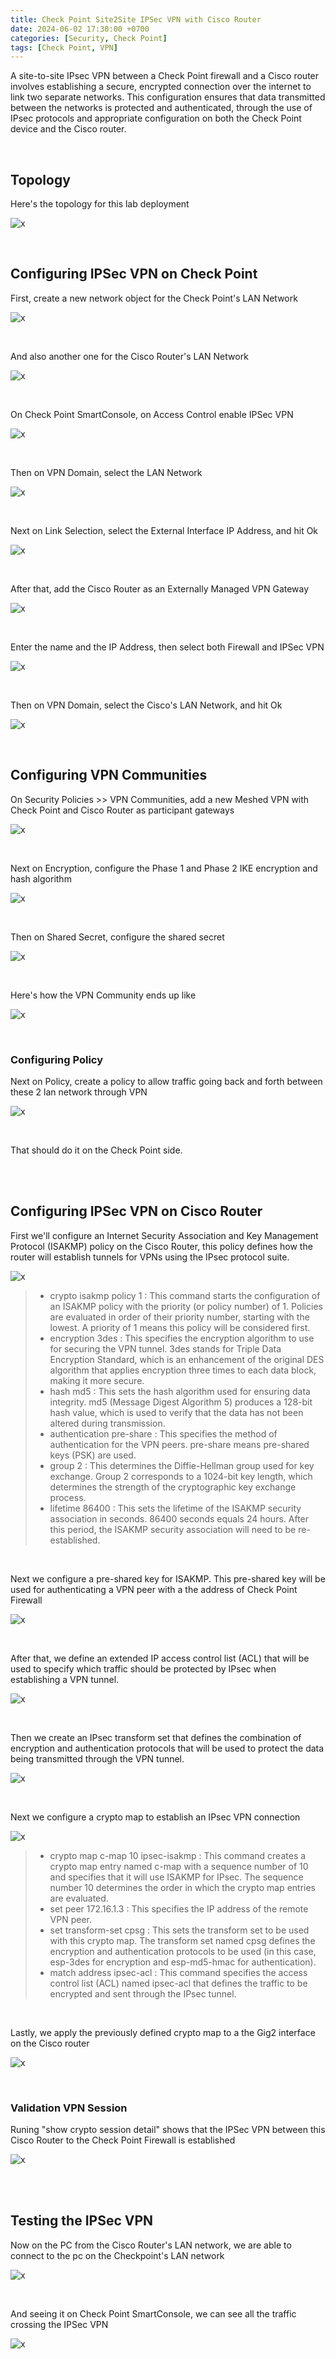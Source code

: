 ```yaml
---
title: Check Point Site2Site IPSec VPN with Cisco Router
date: 2024-06-02 17:30:00 +0700
categories: [Security, Check Point]
tags: [Check Point, VPN]
---
```


A site-to-site IPsec VPN between a Check Point firewall and a Cisco router involves establishing a secure, encrypted connection over the internet to link two separate networks. This configuration ensures that data transmitted between the networks is protected and authenticated, through the use of IPsec protocols and appropriate configuration on both the Check Point device and the Cisco router.

<br>

## Topology

Here's the topology for this lab deployment

![x](/static/2024-06-02-checkpoint-ipsec-vpn/00.png)

<br>

## Configuring IPSec VPN on Check Point

First, create a new network object for the Check Point's LAN Network

![x](/static/2024-06-02-checkpoint-ipsec-vpn/01a.png)

<br>

And also another one for the Cisco Router's LAN Network

![x](/static/2024-06-02-checkpoint-ipsec-vpn/01b.png)

<br>

On Check Point SmartConsole, on Access Control enable IPSec VPN

![x](/static/2024-06-02-checkpoint-ipsec-vpn/01.png)

<br>

Then on VPN Domain, select the LAN Network

![x](/static/2024-06-02-checkpoint-ipsec-vpn/04a.png)

<br>

Next on Link Selection, select the External Interface IP Address, and hit Ok

![x](/static/2024-06-02-checkpoint-ipsec-vpn/04b.png)

<br>

After that, add the Cisco Router as an Externally Managed VPN Gateway

![x](/static/2024-06-02-checkpoint-ipsec-vpn/02.png)

<br>

Enter the name and the IP Address, then select both Firewall and IPSec VPN

![x](/static/2024-06-02-checkpoint-ipsec-vpn/03.png)

<br>

Then on VPN Domain, select the Cisco's LAN Network, and hit Ok

![x](/static/2024-06-02-checkpoint-ipsec-vpn/04.png)

<br>

## Configuring VPN Communities

On Security Policies >> VPN Communities, add a new Meshed VPN with Check Point and Cisco Router as participant gateways

![x](/static/2024-06-02-checkpoint-ipsec-vpn/05.png)

<br>

Next on Encryption, configure the Phase 1 and Phase 2 IKE encryption and hash algorithm

![x](/static/2024-06-02-checkpoint-ipsec-vpn/06.png)

<br>

Then on Shared Secret, configure the shared secret

![x](/static/2024-06-02-checkpoint-ipsec-vpn/07.png)

<br>

Here's how the VPN Community ends up like

![x](/static/2024-06-02-checkpoint-ipsec-vpn/08.png)

<br>

### Configuring Policy

Next on Policy, create a policy to allow traffic going back and forth between these 2 lan network through VPN

![x](/static/2024-06-02-checkpoint-ipsec-vpn/09.png)

<br>

That should do it on the Check Point side.

<br>
<br>

## Configuring IPSec VPN on Cisco Router

First we'll configure an Internet Security Association and Key Management Protocol (ISAKMP) policy on the Cisco Router, this policy defines how the router will establish tunnels for VPNs  using the IPsec protocol suite.

![x](/static/2024-06-02-checkpoint-ipsec-vpn/10.png)

> * crypto isakmp policy 1 : This command starts the configuration of an ISAKMP policy with the priority (or policy number) of 1. Policies are evaluated in order of their priority number, starting with the lowest. A priority of 1 means this policy will be considered first.
> * encryption 3des : This specifies the encryption algorithm to use for securing the VPN tunnel. 3des stands for Triple Data Encryption Standard, which is an enhancement of the original DES algorithm that applies encryption three times to each data block, making it more secure.
> * hash md5 : This sets the hash algorithm used for ensuring data integrity. md5 (Message Digest Algorithm 5) produces a 128-bit hash value, which is used to verify that the data has not been altered during transmission.
> * authentication pre-share : This specifies the method of authentication for the VPN peers. pre-share means pre-shared keys (PSK) are used.
> * group 2 : This determines the Diffie-Hellman group used for key exchange. Group 2 corresponds to a 1024-bit key length, which determines the strength of the cryptographic key exchange process.
> * lifetime 86400 : This sets the lifetime of the ISAKMP security association in seconds. 86400 seconds equals 24 hours. After this period, the ISAKMP security association will need to be re-established.

<br>

Next we configure a pre-shared key for ISAKMP. This pre-shared key will be used for authenticating a VPN peer with a the address of Check Point Firewall

![x](/static/2024-06-02-checkpoint-ipsec-vpn/11.png)

<br>

After that, we define an extended IP access control list (ACL) that will be used to specify which traffic should be protected by IPsec when establishing a VPN tunnel.

![x](/static/2024-06-02-checkpoint-ipsec-vpn/12.png)

<br>

Then we create an IPsec transform set that defines the combination of encryption and authentication protocols that will be used to protect the data being transmitted through the VPN tunnel. 

![x](/static/2024-06-02-checkpoint-ipsec-vpn/13.png)

<br>

Next we configure a crypto map to establish an IPsec VPN connection

![x](/static/2024-06-02-checkpoint-ipsec-vpn/14.png)

> * crypto map c-map 10 ipsec-isakmp : This command creates a crypto map entry named c-map with a sequence number of 10 and specifies that it will use ISAKMP for IPsec. The sequence number 10 determines the order in which the crypto map entries are evaluated.
> * set peer 172.16.1.3 : This specifies the IP address of the remote VPN peer.
> * set transform-set cpsg : This sets the transform set to be used with this crypto map. The transform set named cpsg defines the encryption and authentication protocols to be used (in this case, esp-3des for encryption and esp-md5-hmac for authentication).
> * match address ipsec-acl : This command specifies the access control list (ACL) named ipsec-acl that defines the traffic to be encrypted and sent through the IPsec tunnel.

<br>

Lastly, we apply the previously defined crypto map to a the Gig2 interface on the Cisco router

![x](/static/2024-06-02-checkpoint-ipsec-vpn/15.png)

<br>

### Validation VPN Session

Runing "show crypto session detail" shows that the IPSec VPN between this Cisco Router to the Check Point Firewall is established

![x](/static/2024-06-02-checkpoint-ipsec-vpn/16.png)

<br>
<br>


## Testing the IPSec VPN

Now on the PC from the Cisco Router's LAN network, we are able to connect to the pc on the Checkpoint's LAN network

![x](/static/2024-06-02-checkpoint-ipsec-vpn/17.png)

<br>

And seeing it on Check Point SmartConsole, we can see all the traffic crossing the IPSec VPN

![x](/static/2024-06-02-checkpoint-ipsec-vpn/18.png)

<br>









































